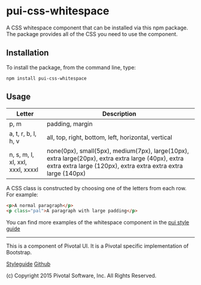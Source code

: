 # pui-css-whitespace

A CSS whitespace component that can be installed via this npm package. The package provides all of the
CSS you need to use the component.



## Installation

To install the package, from the command line, type:

```
npm install pui-css-whitespace
```

## Usage

Letter                           | Description
-------------------------------- | ------------------------------------------------------------------
p, m                             | padding, margin
a, t, r, b, l, h, v              | all, top, right, bottom, left, horizontal, vertical
n, s, m, l, xl, xxl, xxxl, xxxxl | none(0px), small(5px), medium(7px), large(10px), extra large(20px), extra extra large (40px), extra extra extra large (120px), extra extra extra extra large (140px)

A CSS class is constructed by choosing one of the letters from each row. For example:

```html
<p>A normal paragraph</p>
<p class="pal">A paragraph with large padding</p>
```


You can find more examples of the whitespace component in the [pui style guide](http://styleguide.pivotal.io/all.html#list_whitespace)

*****************************************

This is a component of Pivotal UI. It is a Pivotal specific implementation of Bootstrap.

[Styleguide](http://styleguide.pivotal.io)
[Github](https://github.com/pivotal-cf/pivotal-ui)

(c) Copyright 2015 Pivotal Software, Inc. All Rights Reserved.